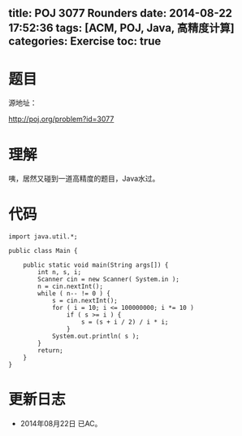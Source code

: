 title: POJ 3077 Rounders
date: 2014-08-22 17:52:36
tags: [ACM, POJ, Java, 高精度计算]
categories: Exercise
toc: true
---
# 题目
源地址：

http://poj.org/problem?id=3077

# 理解
咦，居然又碰到一道高精度的题目，Java水过。

<!-- more -->

# 代码
```import java.math.BigInteger;
import java.util.*;

public class Main {

    public static void main(String args[]) {
        int n, s, i;
        Scanner cin = new Scanner( System.in );
        n = cin.nextInt();
        while ( n-- != 0 ) {
            s = cin.nextInt();
            for ( i = 10; i <= 100000000; i *= 10 )
                if ( s >= i ) {
                    s = (s + i / 2) / i * i;
                }
            System.out.println( s );
        }
        return;
    }
}
```
# 更新日志
- 2014年08月22日 已AC。